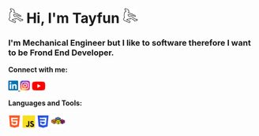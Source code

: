 # <a target="_blank" href="https://www.youtube.com/c/TayfunTp"><img src="/image/youtube logo 2.png" width="30" ></a> Hi, I'm Tayfun <a target="_blank" href="https://www.youtube.com/c/TayfunTp"><img src="/image/youtube logo 2.png" width="30" ></a>

### I'm Mechanical Engineer but I like to software therefore I want to be Frond End Developer.

**Connect with me:**
 
<a target="_blank" href="https://www.linkedin.com/in/tayfun-top-b7574220a/"><img src="/image/Linkedin.png" width="20"> </a><a target="_blank" href="https://www.instagram.com/tayfun_tp/"><img src="/image/instagram.png" width="20"></a> <a target="_blank" href="https://www.youtube.com/c/TayfunTp"><img src="/image/youtube.png" width="27"></a>

**Languages and Tools:**

<a target="_blank" href="https://html.com/"><img src="/image/html.png" width="25"></a> <a target="_blank" href="https://www.javascript.com/"><img src="/image/javascript.png" width="25"></a> <a href="#"><img src="/image/css.png" width="25"></a> <a href="https://en.wikipedia.org/wiki/Visual_Basic_for_Applications"><img src="/image/vba.png" width="28"></a>